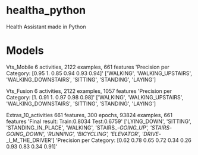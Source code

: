 # healtha_python
Health Assistant made in Python


# Models
Vts_Mobile
6 activities, 2122 examples, 661 features
'Precision per Category: [0.95 1.   0.85 0.94 0.93 0.94]'
['WALKING', 'WALKING_UPSTAIRS', 'WALKING_DOWNSTAIRS', 'SITTING', 'STANDING', 'LAYING']

Vts_Fusion
6 activities, 2122 examples, 1057 features
'Precision per Category: [1.   0.91 1.   0.97 0.98 0.98]'
['WALKING', 'WALKING_UPSTAIRS', 'WALKING_DOWNSTAIRS', 'SITTING', 'STANDING', 'LAYING']


Extras_10_activities
661 features, 300 epochs, 93824 examples, 661 features
'Final result: Train:0.8034 Test:0.6759'
['LYING_DOWN', 'SITTING', 'STANDING_IN_PLACE', 'WALKING', 'STAIRS_-_GOING_UP', 'STAIRS_-_GOING_DOWN', 'RUNNING', 
'BICYCLING', 'ELEVATOR', 'DRIVE_-_I_M_THE_DRIVER']
'Precision per Category: [0.62 0.78 0.65 0.72 0.34 0.26 0.93 0.83 0.34 0.91]'